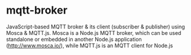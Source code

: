 # mqtt-broker

JavaScript-based MQTT broker & its client (subscriber & publisher) using Mosca & MQTT.js. Mosca is a Node.js MQTT broker, which can be used standalone or embedded in another Node.js application (http://www.mosca.io/), while MQTT.js is an MQTT client for Node.js
